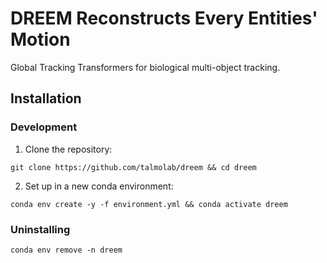 # DREEM Reconstructs Every Entities' Motion
Global Tracking Transformers for biological multi-object tracking.

## Installation
<!-- ### Basic
```
pip install dreem
``` -->
### Development
1. Clone the repository:
```
git clone https://github.com/talmolab/dreem && cd dreem
```
2. Set up in a new conda environment:
```
conda env create -y -f environment.yml && conda activate dreem
```

### Uninstalling
```
conda env remove -n dreem
```
